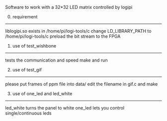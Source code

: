 Software to work with a 32*32 LED matrix controlled by logipi


0. requirement
-----------------------------------------------------------
liblogipi.so exists in /home/pi/logi-tools/c
change LD_LIBRARY_PATH to /home/pi/logi-tools/c
preload the bit stream to the FPGA


1. use of test_wishbone
------------------------------------------------------------
tests the communication and speed
make and run


2. use of test_gif
------------------------------------------------------------
please put frames of ppm file into data/
edit the filename in gif.c and make


3. use of one_led and led_white
------------------------------------------------------------
led_white turns the panel to white
one_led lets you control single/continuous leds
